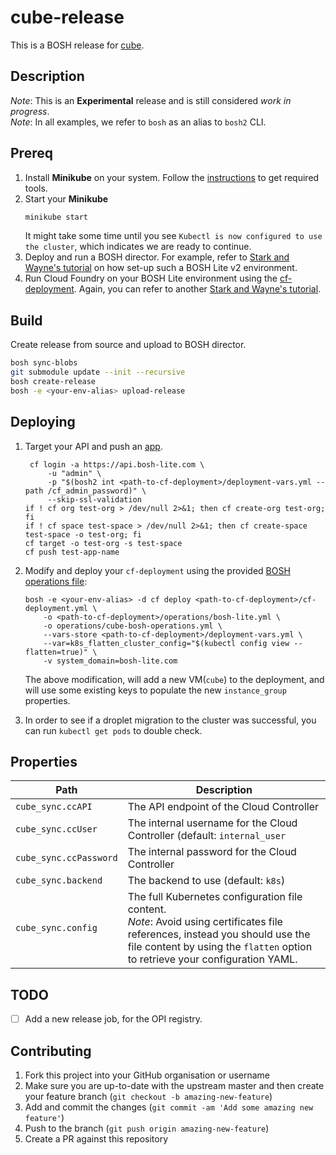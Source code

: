 # cube-release
This is a BOSH release for [cube](https://github.com/julz/cube).

## Description
_Note_: This is an **Experimental** release and is still considered _work in progress_.<br />
_Note_: In all examples, we refer to `bosh` as an alias to `bosh2` CLI.<br />

## Prereq
1. Install **Minikube** on your system. Follow the [instructions](https://github.com/kubernetes/minikube#installation) to get required tools.
1. Start your **Minikube**
    ```sh
    minikube start
    ```
    It might take some time until you see `Kubectl is now configured to use the cluster`, which indicates we are ready to continue.
1. Deploy and run a BOSH director. For example, refer to [Stark and Wayne's tutorial](http://www.starkandwayne.com/blog/bosh-lite-on-virtualbox-with-bosh2/) on how set-up such a BOSH Lite v2 environment.
1. Run Cloud Foundry on your BOSH Lite environment using the [cf-deployment](https://github.com/cloudfoundry/cf-deployment). Again, you can refer to another [Stark and Wayne's tutorial](https://www.starkandwayne.com/blog/running-cloud-foundry-locally-on-bosh-lite-with-bosh2/).

## Build
Create release from source and upload to BOSH director.
```sh
bosh sync-blobs
git submodule update --init --recursive
bosh create-release
bosh -e <your-env-alias> upload-release
```

## Deploying
1. Target your API and push an [app](https://github.com/cloudfoundry/cf-acceptance-tests/tree/master/assets/dora).
    ```
     cf login -a https://api.bosh-lite.com \
         -u "admin" \
         -p "$(bosh2 int <path-to-cf-deployment>/deployment-vars.yml --path /cf_admin_password)" \
         --skip-ssl-validation
    if ! cf org test-org > /dev/null 2>&1; then cf create-org test-org; fi
    if ! cf space test-space > /dev/null 2>&1; then cf create-space test-space -o test-org; fi
    cf target -o test-org -s test-space
    cf push test-app-name
    ```
1. Modify and deploy your `cf-deployment` using the provided [BOSH operations file](./operations/cube-bosh-operations.yml):
    ```
    bosh -e <your-env-alias> -d cf deploy <path-to-cf-deployment>/cf-deployment.yml \
        -o <path-to-cf-deployment>/operations/bosh-lite.yml \
        -o operations/cube-bosh-operations.yml \
        --vars-store <path-to-cf-deployment>/deployment-vars.yml \
        --var=k8s_flatten_cluster_config="$(kubectl config view --flatten=true)" \
        -v system_domain=bosh-lite.com
    ```
    The above modification, will add a new VM(`cube`) to the deployment, and will use some existing keys to populate the new `instance_group` properties.

1. In order to see if a droplet migration to the cluster was successful, you can run  `kubectl get pods` to double check.

## Properties
| Path | Description |
| ------------- | --------------|
| `cube_sync.ccAPI` | The API endpoint of the Cloud Controller |
| `cube_sync.ccUser` | The internal username for the Cloud Controller (default: `internal_user` |
| `cube_sync.ccPassword` | The internal password for the Cloud Controller |
| `cube_sync.backend` | The backend to use (default: `k8s`) |
| `cube_sync.config` | The full Kubernetes configuration file content. <br /> _Note_: Avoid using certificates file references, instead you should use the file content by using the `flatten` option to retrieve your configuration YAML. |


## TODO
- [ ] Add a new release job, for the OPI registry.


## Contributing
1. Fork this project into your GitHub organisation or username
1. Make sure you are up-to-date with the upstream master and then create your feature branch (`git checkout -b amazing-new-feature`)
1. Add and commit the changes (`git commit -am 'Add some amazing new feature'`)
1. Push to the branch (`git push origin amazing-new-feature`)
1. Create a PR against this repository

